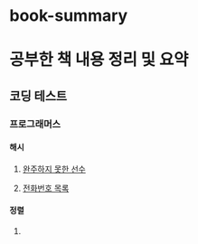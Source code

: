# book-summary
# 공부한 책 내용 정리 및 요약
## 코딩 테스트

### 프로그래머스

#### 해시

1.   [완주하지 못한 선수](https://github.com/johyunkang/book-summary/blob/main/%EC%BD%94%EB%94%A9%ED%85%8C%EC%8A%A4%ED%8A%B8/programmers/%ED%95%B4%EC%8B%9C/%EC%99%84%EC%A3%BC%ED%95%98%EC%A7%80_%EB%AA%BB%ED%95%9C_%EC%84%A0%EC%88%98.md)

2.   [전화번호 목록](https://github.com/johyunkang/book-summary/blob/main/%EC%BD%94%EB%94%A9%ED%85%8C%EC%8A%A4%ED%8A%B8/programmers/%ED%95%B4%EC%8B%9C/%EC%A0%84%ED%99%94%EB%B2%88%ED%98%B8_%EB%AA%A9%EB%A1%9D.md)

#### 정렬

1.   
